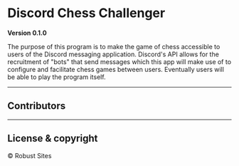 # Discord Chess Challenger

**Version 0.1.0**

The purpose of this program is to make the game of chess accessible to users of
the Discord messaging application. Discord's API allows for the recruitment of "bots"
that send messages which this app will make use of to configure and facilitate chess games between users.
Eventually users will be able to play the program itself. 

---

## Contributors

---

## License & copyright

© Robust Sites
